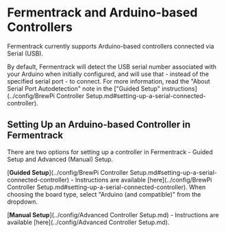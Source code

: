 # Fermentrack and Arduino-based Controllers

Fermentrack currently supports Arduino-based controllers connected via Serial (USB).

By default, Fermentrack will detect the USB serial number associated with your Arduino when initially configured, and will use that - instead of the specified serial port - to connect. For more information, read the "About Serial Port Autodetection" note in the ["Guided Setup" instructions](../config/BrewPi Controller Setup.md#setting-up-a-serial-connected-controller).


## Setting Up an Arduino-based Controller in Fermentrack

There are two options for setting up a controller in Fermentrack - Guided Setup and Advanced (Manual) Setup.

[**Guided Setup**](../config/BrewPi Controller Setup.md#setting-up-a-serial-connected-controller) - Instructions are available [here](../config/BrewPi Controller Setup.md#setting-up-a-serial-connected-controller). When choosing the board type, select "Arduino (and compatible)" from the dropdown.

[**Manual Setup**](../config/Advanced Controller Setup.md) - Instructions are available [here](../config/Advanced Controller Setup.md).
